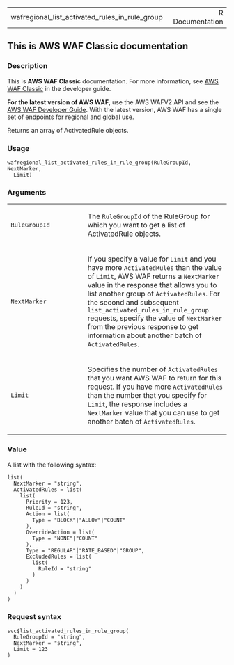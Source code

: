 <table style="width: 100%;">
<tbody>
<tr class="odd">
<td>wafregional_list_activated_rules_in_rule_group</td>
<td style="text-align: right;">R Documentation</td>
</tr>
</tbody>
</table>

## This is AWS WAF Classic documentation

### Description

This is **AWS WAF Classic** documentation. For more information, see
[AWS WAF
Classic](https://docs.aws.amazon.com/waf/latest/developerguide/classic-waf-chapter.html)
in the developer guide.

**For the latest version of AWS WAF**, use the AWS WAFV2 API and see the
[AWS WAF Developer
Guide](https://docs.aws.amazon.com/waf/latest/developerguide/waf-chapter.html).
With the latest version, AWS WAF has a single set of endpoints for
regional and global use.

Returns an array of ActivatedRule objects.

### Usage

    wafregional_list_activated_rules_in_rule_group(RuleGroupId, NextMarker,
      Limit)

### Arguments

<table>
<colgroup>
<col style="width: 35%" />
<col style="width: 65%" />
</colgroup>
<tbody>
<tr class="odd">
<td><code
id="wafregional_list_activated_rules_in_rule_group_:_RuleGroupId">RuleGroupId</code></td>
<td><p>The <code>RuleGroupId</code> of the RuleGroup for which you want
to get a list of ActivatedRule objects.</p></td>
</tr>
<tr class="even">
<td><code
id="wafregional_list_activated_rules_in_rule_group_:_NextMarker">NextMarker</code></td>
<td><p>If you specify a value for <code>Limit</code> and you have more
<code>ActivatedRules</code> than the value of <code>Limit</code>, AWS
WAF returns a <code>NextMarker</code> value in the response that allows
you to list another group of <code>ActivatedRules</code>. For the second
and subsequent <code>list_activated_rules_in_rule_group</code> requests,
specify the value of <code>NextMarker</code> from the previous response
to get information about another batch of
<code>ActivatedRules</code>.</p></td>
</tr>
<tr class="odd">
<td><code
id="wafregional_list_activated_rules_in_rule_group_:_Limit">Limit</code></td>
<td><p>Specifies the number of <code>ActivatedRules</code> that you want
AWS WAF to return for this request. If you have more
<code>ActivatedRules</code> than the number that you specify for
<code>Limit</code>, the response includes a <code>NextMarker</code>
value that you can use to get another batch of
<code>ActivatedRules</code>.</p></td>
</tr>
</tbody>
</table>

### Value

A list with the following syntax:

    list(
      NextMarker = "string",
      ActivatedRules = list(
        list(
          Priority = 123,
          RuleId = "string",
          Action = list(
            Type = "BLOCK"|"ALLOW"|"COUNT"
          ),
          OverrideAction = list(
            Type = "NONE"|"COUNT"
          ),
          Type = "REGULAR"|"RATE_BASED"|"GROUP",
          ExcludedRules = list(
            list(
              RuleId = "string"
            )
          )
        )
      )
    )

### Request syntax

    svc$list_activated_rules_in_rule_group(
      RuleGroupId = "string",
      NextMarker = "string",
      Limit = 123
    )
